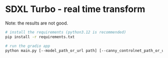 # SDXL Turbo - real time transform

Note: the results are not good.

```sh
# install the requirements (python3.12 is recommended)
pip install -r requirements.txt

# run the gradio app 
python main.py [--model_path_or_url path] [--canny_controlnet_path_or_url path] [--variant string] [--resolution int] [--port int]
```